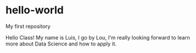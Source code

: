 # hello-world
My first repository

Hello Class!
My name is Luis, I go by Lou, I'm really looking forward to learn more about Data Science and how to apply it.
